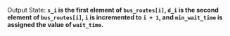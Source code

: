 Output State: **`s_i` is the first element of `bus_routes[i]`, `d_i` is the second element of `bus_routes[i]`, `i` is incremented to `i + 1`, and `min_wait_time` is assigned the value of `wait_time`.**